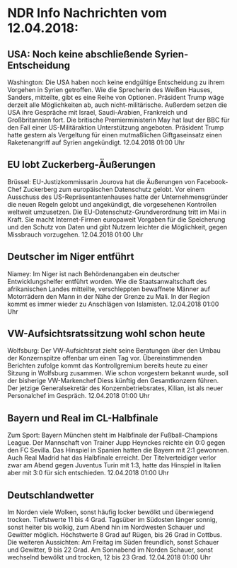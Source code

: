 # NDR Info Nachrichten vom 12.04.2018:


## USA: Noch keine abschließende Syrien-Entscheidung
Washington: Die USA haben noch keine endgültige Entscheidung zu ihrem Vorgehen in Syrien getroffen. Wie die Sprecherin des Weißen Hauses, Sanders, mitteilte, gibt es eine Reihe von Optionen. Präsident Trump wäge derzeit alle Möglichkeiten ab, auch nicht-militärische. Außerdem setzen die USA ihre Gespräche mit Israel, Saudi-Arabien, Frankreich und Großbritannien fort. Die britische Premierministerin May hat laut der BBC für den Fall einer US-Militäraktion Unterstützung angeboten. Präsident Trump hatte gestern als Vergeltung für einen mutmaßlichen Giftgaseinsatz einen Raketenangriff auf Syrien angekündigt. 12.04.2018 01:00 Uhr 

## EU lobt Zuckerberg-Äußerungen
Brüssel: EU-Justizkommissarin Jourova hat die Äußerungen von Facebook-Chef Zuckerberg zum europäischen Datenschutz gelobt. Vor einem Ausschuss des US-Repräsentantenhauses hatte der Unternehmensgründer die neuen Regeln gelobt und angekündigt, die vorgesehenen Kontrollen weltweit umzusetzen. Die EU-Datenschutz-Grundverordnung tritt im Mai in Kraft. Sie macht Internet-Firmen europaweit Vorgaben für die Speicherung und den Schutz von Daten und gibt Nutzern leichter die Möglichkeit, gegen Missbrauch vorzugehen. 12.04.2018 01:00 Uhr 

## Deutscher im Niger entführt
Niamey: Im Niger ist nach Behördenangaben ein deutscher Entwicklungshelfer entführt worden. Wie die Staatsanwaltschaft des afrikanischen Landes mitteilte, verschleppten bewaffnete Männer auf Motorrädern den Mann in der Nähe der Grenze zu Mali. In der Region kommt es immer wieder zu Anschlägen von Islamisten. 12.04.2018 01:00 Uhr 

## VW-Aufsichtsratssitzung wohl schon heute
Wolfsburg: Der VW-Aufsichtsrat zieht seine Beratungen über den Umbau der Konzernspitze offenbar um einen Tag vor. Übereinstimmenden Berichten zufolge kommt das Kontrollgremium bereits heute zu einer Sitzung in Wolfsburg zusammen. Wie schon vorgestern bekannt wurde, soll der bisherige VW-Markenchef Diess künftig den Gesamtkonzern führen. Der jetzige Generalsekretär des Konzernbetriebsrates, Kilian, ist als neuer Personalchef im Gespräch. 12.04.2018 01:00 Uhr 

## Bayern und Real im CL-Halbfinale
Zum Sport: Bayern München steht im Halbfinale der Fußball-Champions League. Der Mannschaft von Trainer Jupp Heynckes reichte ein 0:0 gegen den FC Sevilla. Das Hinspiel in Spanien hatten die Bayern mit 2:1 gewonnen. Auch Real Madrid hat das Halbfinale erreicht. Der Titelverteidiger verlor zwar am Abend gegen Juventus Turin mit 1:3, hatte das Hinspiel in Italien aber mit 3:0 für sich entschieden. 12.04.2018 01:00 Uhr 

## Deutschlandwetter
Im Norden viele Wolken, sonst häufig locker bewölkt und überwiegend trocken. Tiefstwerte 11 bis 4 Grad. Tagsüber im Südosten länger sonnig, sonst heiter bis wolkig, zum Abend hin im Nordwesten Schauer und Gewitter möglich. Höchstwerte 8 Grad auf Rügen, bis 26 Grad in Cottbus. Die weiteren Aussichten: Am Freitag im Süden freundlich, sonst Schauer und Gewitter, 9 bis 22 Grad. Am Sonnabend im Norden Schauer, sonst wechselnd bewölkt und trocken, 12 bis 23 Grad. 12.04.2018 01:00 Uhr 
